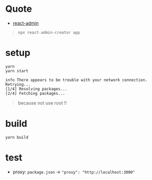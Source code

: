 # Quote

- [react-admin](https://github.com/yezihaohao/react-admin)

> `npx react-admin-creator app`

# setup

    yarn
    yarn start

```
info There appears to be trouble with your network connection. Retrying...
[1/4] Resolving packages...
[2/4] Fetching packages...
```
> because not use root !!

# build

    yarn build

# test

- proxy: `package.json` -> `"proxy": "http://localhost:3000"`